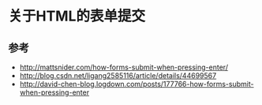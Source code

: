 # 关于HTML的表单提交

## 参考

- http://mattsnider.com/how-forms-submit-when-pressing-enter/
- http://blog.csdn.net/ligang2585116/article/details/44699567
- http://david-chen-blog.logdown.com/posts/177766-how-forms-submit-when-pressing-enter
